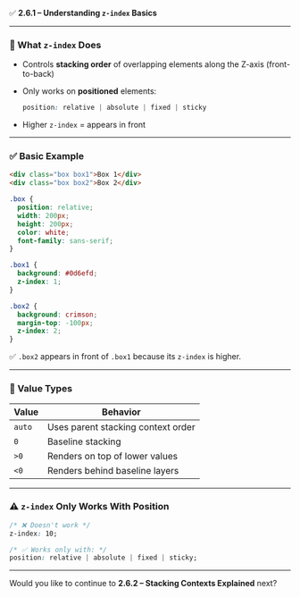 ✅ **2.6.1 – Understanding `z-index` Basics**

---

### 🧠 What `z-index` Does

- Controls **stacking order** of overlapping elements along the Z-axis (front-to-back)
    
- Only works on **positioned** elements:
    
    ```css
    position: relative | absolute | fixed | sticky
    ```
    
- Higher `z-index` = appears in front
    

---

### ✅ Basic Example

```html
<div class="box box1">Box 1</div>
<div class="box box2">Box 2</div>
```

```css
.box {
  position: relative;
  width: 200px;
  height: 200px;
  color: white;
  font-family: sans-serif;
}

.box1 {
  background: #0d6efd;
  z-index: 1;
}

.box2 {
  background: crimson;
  margin-top: -100px;
  z-index: 2;
}
```

✅ `.box2` appears in front of `.box1` because its `z-index` is higher.

---

### 🔢 Value Types

|Value|Behavior|
|---|---|
|`auto`|Uses parent stacking context order|
|`0`|Baseline stacking|
|`>0`|Renders on top of lower values|
|`<0`|Renders behind baseline layers|

---

### ⚠️ `z-index` Only Works With Position

```css
/* ❌ Doesn't work */
z-index: 10;

/* ✅ Works only with: */
position: relative | absolute | fixed | sticky;
```

---

Would you like to continue to **2.6.2 – Stacking Contexts Explained** next?